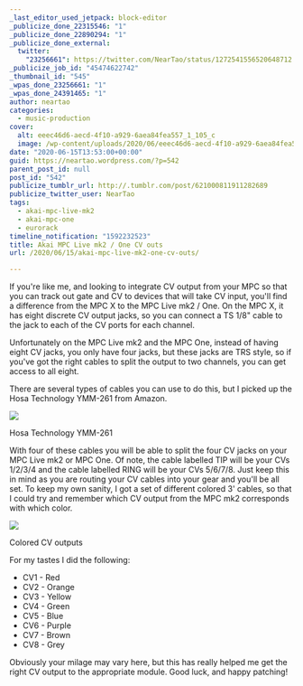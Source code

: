 ```yaml
---
_last_editor_used_jetpack: block-editor
_publicize_done_22315546: "1"
_publicize_done_22890294: "1"
_publicize_done_external:
  twitter:
    "23256661": https://twitter.com/NearTao/status/1272541556520648712
_publicize_job_id: "45474622742"
_thumbnail_id: "545"
_wpas_done_23256661: "1"
_wpas_done_24391465: "1"
author: neartao
categories:
  - music-production
cover:
  alt: eeec46d6-aecd-4f10-a929-6aea84fea557_1_105_c
  image: /wp-content/uploads/2020/06/eeec46d6-aecd-4f10-a929-6aea84fea557_1_105_c.jpeg
date: "2020-06-15T13:53:00+00:00"
guid: https://neartao.wordpress.com/?p=542
parent_post_id: null
post_id: "542"
publicize_tumblr_url: http://.tumblr.com/post/621000811911282689
publicize_twitter_user: NearTao
tags:
  - akai-mpc-live-mk2
  - akai-mpc-one
  - eurorack
timeline_notification: "1592232523"
title: Akai MPC Live mk2 / One CV outs
url: /2020/06/15/akai-mpc-live-mk2-one-cv-outs/

---
```

If you're like me, and looking to integrate CV output from your MPC so that you can track out gate and CV to devices that will take CV input, you'll find a difference from the MPC X to the MPC Live mk2 / One. On the MPC X, it has eight discrete CV output jacks, so you can connect a TS 1/8" cable to the jack to each of the CV ports for each channel.

Unfortunately on the MPC Live mk2 and the MPC One, instead of having eight CV jacks, you only have four jacks, but these jacks are TRS style, so if you've got the right cables to split the output to two channels, you can get access to all eight.

There are several types of cables you can use to do this, but I picked up the Hosa Technology YMM-261 from Amazon.

![](/wp-content/uploads/2020/06/eeec46d6-aecd-4f10-a929-6aea84fea557_1_105_c.jpeg?w=1024)

Hosa Technology YMM-261

With four of these cables you will be able to split the four CV jacks on your MPC Live mk2 or MPC One. Of note, the cable labelled TIP will be your CVs 1/2/3/4 and the cable labelled RING will be your CVs 5/6/7/8. Just keep this in mind as you are routing your CV cables into your gear and you'll be all set. To keep my own sanity, I got a set of different colored 3' cables, so that I could try and remember which CV output from the MPC mk2 corresponds with which color.

![](/wp-content/uploads/2020/06/img_0972.jpeg?w=1024)

Colored CV outputs

For my tastes I did the following:

- CV1 - Red
- CV2 - Orange
- CV3 - Yellow
- CV4 - Green
- CV5 - Blue
- CV6 - Purple
- CV7 - Brown
- CV8 - Grey

Obviously your milage may vary here, but this has really helped me get the right CV output to the appropriate module. Good luck, and happy patching!
